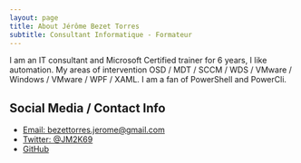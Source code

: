 ```yaml
---
layout: page
title: About Jérôme Bezet Torres
subtitle: Consultant Informatique - Formateur
---
```

<script type="application/ld+json">
{
  "@context": "http://schema.org/",
  "@type": "Person",
  "name": "Jérôme Bezet-Torres",
  "jobTitle": "Consultant Informatique - Formateur",
  "address": {
        "@type": "PostalAddress",
        "addressLocality": "Rhone Alpes",
        "addressRegion": "FR"
      },
  "url": "https://JM2K69.github.io",
  "sameAs" : [ "https://twitter.com/JM2K69",
            "https://github.com/JM2K69"]
    }
}
</script>

I am an IT consultant and Microsoft Certified trainer for 6 years, I like automation. My areas of intervention OSD / MDT / SCCM / WDS / VMware / Windows / VMware / WPF / XAML. I am a fan of PowerShell and PowerCli.

## Social Media / Contact Info
* [Email: bezettorres.jerome@gmail.com](mailto:bezettorres.jerome@gmail.com)
* [Twitter: @JM2K69](https://twitter.com/JM2K69)
* [GitHub](https://github.com/JM2K69)
